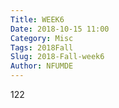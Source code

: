 ```yaml
---
Title: WEEK6
Date: 2018-10-15 11:00
Category: Misc
Tags: 2018Fall
Slug: 2018-Fall-week6
Author: NFUMDE
---
```


122

<!-- PELICAN_END_SUMMARY -->


